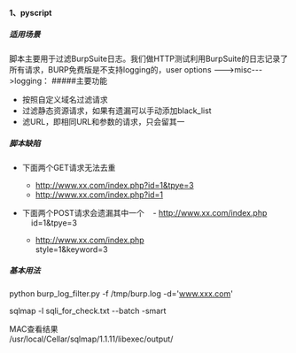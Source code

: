 #### 1、pyscript
##### 适用场景
脚本主要用于过滤BurpSuite日志。我们做HTTP测试利用BurpSuite的日志记录了所有请求，BURP免费版是不支持logging的，user options --->misc--->logging：
#####主要功能
- 按照自定义域名过滤请求
- 过滤静态资源请求，如果有遗漏可以手动添加black_list
- 滤URL，即相同URL和参数的请求，只会留其一

##### 脚本缺陷

- 下面两个GET请求无法去重
  - http://www.xx.com/index.php?id=1&tpye=3
  - http://www.xx.com/index.php?id=1

- 下面两个POST请求会遗漏其中一个
    - http://www.xx.com/index.php <br>
      id=1&tpye=3
      
    - http://www.xx.com/index.php <br>
      style=1&keyword=3
 
 ##### 基本用法
 
  python burp_log_filter.py -f /tmp/burp.log -d='www.xxx.com'
  
  sqlmap -l sqli_for_check.txt --batch -smart
  
 MAC查看结果 <br>
/usr/local/Cellar/sqlmap/1.1.11/libexec/output/
